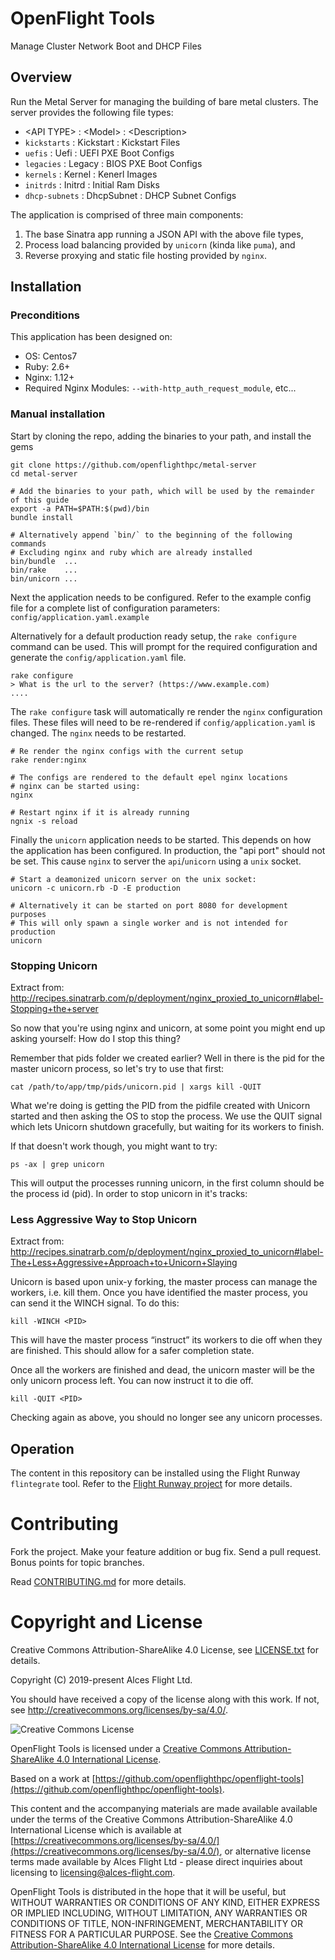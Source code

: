 # OpenFlight Tools

Manage Cluster Network Boot and DHCP Files

## Overview

Run the Metal Server for managing the building of bare metal clusters. The server provides
the following file types:

* \<API TYPE\>      : \<Model\>    : \<Description\>
* `kickstarts`    : Kickstart  : Kickstart Files
* `uefis`         : Uefi       : UEFI PXE Boot Configs
* `legacies`      : Legacy     : BIOS PXE Boot Configs
* `kernels`       : Kernel     : Kenerl Images
* `initrds`       : Initrd     : Initial Ram Disks
* `dhcp-subnets`  : DhcpSubnet : DHCP Subnet Configs

The application is comprised of three main components:
1. The base Sinatra app running a JSON API with the above file types,
2. Process load balancing provided by `unicorn` (kinda like `puma`), and
3. Reverse proxying and static file hosting provided by `nginx`.

## Installation

### Preconditions

This application has been designed on:

* OS:    Centos7
* Ruby:  2.6+
* Nginx: 1.12+
* Required Nginx Modules: `--with-http_auth_request_module`,
                        etc...

### Manual installation

Start by cloning the repo, adding the binaries to your path, and install the gems

```
git clone https://github.com/openflighthpc/metal-server
cd metal-server

# Add the binaries to your path, which will be used by the remainder of this guide
export -a PATH=$PATH:$(pwd)/bin
bundle install

# Alternatively append `bin/` to the beginning of the following commands
# Excluding nginx and ruby which are already installed
bin/bundle  ...
bin/rake    ...
bin/unicorn ...
```

Next the application needs to be configured. Refer to the example config file
for a complete list of configuration parameters: `config/application.yaml.example`

Alternatively for a default production ready setup, the `rake configure` command
can be used. This will prompt for the required configuration and generate
the `config/application.yaml` file.

```
rake configure
> What is the url to the server? (https://www.example.com)
....
```

The `rake configure` task will automatically re render the `nginx` configuration
files. These files will need to be re-rendered if `config/application.yaml` is
changed. The `nginx` needs to be restarted.

```
# Re render the nginx configs with the current setup
rake render:nginx

# The configs are rendered to the default epel nginx locations
# nginx can be started using:
nginx

# Restart nginx if it is already running
ngnix -s reload
```

Finally the `unicorn` application needs to be started. This depends on how
the application has been configured. In production, the "api port" should
not be set. This cause `nginx` to server the `api`/`unicorn` using a `unix`
socket.

```
# Start a deamonized unicorn server on the unix socket:
unicorn -c unicorn.rb -D -E production

# Alternatively it can be started on port 8080 for development purposes
# This will only spawn a single worker and is not intended for production
unicorn
```

### Stopping Unicorn
Extract from: http://recipes.sinatrarb.com/p/deployment/nginx_proxied_to_unicorn#label-Stopping+the+server

So now that you're using nginx and unicorn, at some point you might end up asking yourself: How do I stop this thing?

Remember that pids folder we created earlier? Well in there is the pid for the master unicorn process, so let's try to use that first:

```
cat /path/to/app/tmp/pids/unicorn.pid | xargs kill -QUIT
```

What we're doing is getting the PID from the pidfile created with Unicorn started and then asking the OS to stop the process. We use the QUIT signal which lets Unicorn shutdown gracefully, but waiting for its workers to finish.

If that doesn't work though, you might want to try:

```
ps -ax | grep unicorn
```

This will output the processes running unicorn, in the first column should be the process id (pid). In order to stop unicorn in it's tracks:

### Less Aggressive Way to Stop Unicorn
Extract from: http://recipes.sinatrarb.com/p/deployment/nginx_proxied_to_unicorn#label-The+Less+Aggressive+Approach+to+Unicorn+Slaying

Unicorn is based upon unix-y forking, the master process can manage the workers, i.e. kill them. Once you have identified the master process, you can send it the WINCH signal. To do this:

```
kill -WINCH <PID>
```

This will have the master process “instruct” its workers to die off when they are finished. This should allow for a safer completion state.

Once all the workers are finished and dead, the unicorn master will be the   only unicorn process left. You can now instruct it to die off.

```
kill -QUIT <PID>
```

Checking again as above, you should no longer see any unicorn processes.  

## Operation

The content in this repository can be installed using the Flight
Runway `flintegrate` tool.  Refer to the [Flight Runway
project](https://github.com/openflighthpc/flight-runway) for more
details.

# Contributing

Fork the project. Make your feature addition or bug fix. Send a pull
request. Bonus points for topic branches.

Read [CONTRIBUTING.md](CONTRIBUTING.md) for more details.

# Copyright and License

Creative Commons Attribution-ShareAlike 4.0 License, see [LICENSE.txt](LICENSE.txt) for details.

Copyright (C) 2019-present Alces Flight Ltd.

You should have received a copy of the license along with this work.
If not, see <http://creativecommons.org/licenses/by-sa/4.0/>.

![Creative Commons License](https://i.creativecommons.org/l/by-sa/4.0/88x31.png)

OpenFlight Tools is licensed under a [Creative Commons Attribution-ShareAlike 4.0 International License](http://creativecommons.org/licenses/by-sa/4.0/).

Based on a work at [https://github.com/openflighthpc/openflight-tools](https://github.com/openflighthpc/openflight-tools).

This content and the accompanying materials are made available available
under the terms of the Creative Commons Attribution-ShareAlike 4.0
International License which is available at [https://creativecommons.org/licenses/by-sa/4.0/](https://creativecommons.org/licenses/by-sa/4.0/),
or alternative license terms made available by Alces Flight Ltd -
please direct inquiries about licensing to
[licensing@alces-flight.com](mailto:licensing@alces-flight.com).

OpenFlight Tools is distributed in the hope that it will be useful, but
WITHOUT WARRANTIES OR CONDITIONS OF ANY KIND, EITHER EXPRESS OR
IMPLIED INCLUDING, WITHOUT LIMITATION, ANY WARRANTIES OR CONDITIONS OF
TITLE, NON-INFRINGEMENT, MERCHANTABILITY OR FITNESS FOR A PARTICULAR
PURPOSE. See the [Creative Commons Attribution-ShareAlike 4.0
International License](https://creativecommons.org/licenses/by-sa/4.0/) for more
details.
